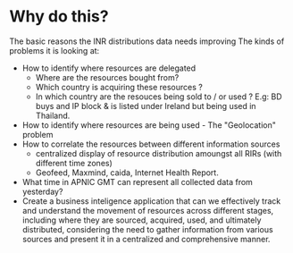 # Why do this? 

The basic reasons the INR distributions data needs improving
The kinds of problems it is looking at:

 * How to identify where resources are delegated
   * Where are the resources bought from?
   * Which country is acquiring these resources ?
   * In which country are the resouces being sold to / or used ? E.g: BD buys and IP block & is listed under Ireland but being used in Thailand.   
 * How to identify where resources are being used - The "Geolocation" problem
 * How to correlate the resources between different information sources
   * centralized display of resource distribution amoungst all RIRs (with different time zones)
   * Geofeed, Maxmind, caida, Internet Health Report.
* What time in APNIC GMT can represent all collected data from yesterday?  
* Create a business inteligence application that can we effectively track and understand the movement of resources across different stages, including where they are sourced, acquired, used, and ultimately distributed, considering the need to gather information from various sources and present it in a centralized and comprehensive manner. 
